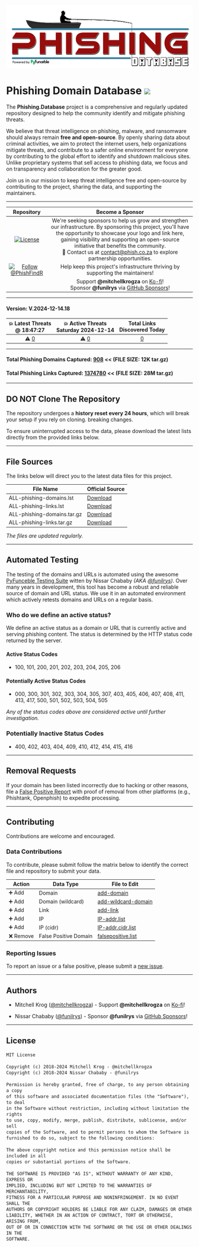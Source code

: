 <img src="https://github.com/mitchellkrogza/Phishing.Database/raw/master/assets/phishing-logo.jpg" alt="Phishing Domain Status Testing Repo"/>

# Phishing Domain Database <a href="https://twitter.com/PhishFindR" ><img src="https://img.shields.io/twitter/follow/PhishFindR.svg?style=social&label=Follow" /></a>


The **Phishing.Database** project is a comprehensive and regularly updated repository designed to help the community identify and mitigate phishing threats.

We believe that threat intelligence on phishing, malware, and ransomware should always remain **free and open-source**. By openly sharing data about criminal activities, we aim to protect the internet users, help organizations mitigate threats, and contribute to a safer online environment for everyone by contributing to the global effort to identify and shutdown malicious sites. Unlike proprietary systems that sell access to phishing data, we focus and on transparency and collaboration for the greater good.

Join us in our mission to keep threat intelligence free and open-source by contributing to the project, sharing the data, and supporting the maintainers.

---

|                                                                          **Repository**                                                                          |                                                                                                                                                              **Become a Sponsor**                                                                                                                                                              |
| :--------------------------------------------------------------------------------------------------------------------------------------------------------------: | :--------------------------------------------------------------------------------------------------------------------------------------------------------------------------------------------------------------------------------------------------------------------------------------------------------------------------------------------: |
|          [![License](https://img.shields.io/dub/l/vibe-d.svg)](https://github.com/mitchellkrogza/nginx-ultimate-bad-bot-blocker/blob/master/LICENSE.md)          | We're seeking sponsors to help us grow and strengthen our infrastructure. By sponsoring this project, you'll have the opportunity to showcase your logo and link here, gaining visibility and supporting an open-source initiative that benefits the community. <br> 📧 Contact us at contact@phish.co.za to explore partnership opportunities. |
| <a href='https://twitter.com/PhishFindR'><img src='https://img.shields.io/twitter/follow/PhishFindR.svg?style=social&label=Follow' alt='Follow @PhishFindR'></a> |                                                                                                                                Help keep this project's infrastructure thriving by supporting the maintainers!                                                                                                                                 |
|                                                                                                                                                                  |                                                                                         Support **@mitchellkrogza** on [Ko-fi](https://ko-fi.com/mitchellkrog)!<br>Sponsor **@funilrys** via [GitHub Sponsors](https://github.com/sponsors/funilrys)!                                                                                          |


---

#### Version: V.2024-12-14.18
|                                           :boom: Latest Threats<br/>@ 18:47:27                                            |                                        :boom: Active Threats<br/>Saturday 2024-12-14                                         |                                             Total Links<br/>Discovered Today                                             |
| :---------------------------------------------------------------------------------------------------------------------------: | :-------------------------------------------------------------------------------------------------------------------------------: | :----------------------------------------------------------------------------------------------------------------------: |
| :warning: [0](https://github.com/mitchellkrogza/Phishing.Database/blob/master/phishing-links-ACTIVE-NOW.txt) | :warning: [0](https://github.com/mitchellkrogza/Phishing.Database/blob/master/phishing-links-ACTIVE-today.txt) | [0](https://github.com/mitchellkrogza/Phishing.Database/blob/master/phishing-links-NEW-today.txt) |
*****************************
#### Total Phishing Domains Captured: [908](https://phish.co.za/latest/ALL-phishing-domains.tar.gz) << (FILE SIZE: 12K tar.gz)
#### Total Phishing Links Captured: [1374780](https://phish.co.za/latest/ALL-phishing-links.tar.gz) << (FILE SIZE: 28M tar.gz)

---

## DO NOT Clone The Repository

The repository undergoes a **history reset every 24 hours**, which will break your setup if you rely on cloning. breaking changes.

To ensure uninterrupted access to the data, please download the latest lists directly from the provided links below.

---

## File Sources

The links below will direct you to the latest data files for this project.

| File Name                   | Official Source                                                    |
| --------------------------- | ------------------------------------------------------------------ |
| ALL-phishing-domains.lst    | [Download](https://phish.co.za/latest/ALL-phishing-domains.lst)    |
| ALL-phishing-links.lst      | [Download](https://phish.co.za/latest/ALL-phishing-links.lst)      |
| ALL-phishing-domains.tar.gz | [Download](https://phish.co.za/latest/ALL-phishing-domains.tar.gz) |
| ALL-phishing-links.tar.gz   | [Download](https://phish.co.za/latest/ALL-phishing-links.tar.gz)   |

_The files are updated regularly._

---

## Automated Testing

The testing of the domains and URLs is automated using the awesome [PyFunceble Testing Suite](https://github.com/funilrys/PyFunceble) witten by Nissar Chababy _(AKA [@funilrys](https://github.com/funilrys))_. Over many years in development, this tool has become a robust and reliable source of domain and URL status. We use it in an automated environment which actively retests domains and URLs on a regular basis.

### Who do we define an active status?

We define an active status as a domain or URL that is currently active and serving phishing content.
The status is determined by the HTTP status code returned by the server.

#### Active Status Codes

- 100, 101, 200, 201, 202, 203, 204, 205, 206

#### Potentially Active Status Codes

- 000, 300, 301, 302, 303, 304, 305, 307, 403, 405, 406, 407, 408, 411, 413, 417, 500, 501, 502, 503, 504, 505

_Any of the status codes above are considered active until further investigation._

### Potentially Inactive Status Codes

- 400, 402, 403, 404, 409, 410, 412, 414, 415, 416

---
## Removal Requests

If your domain has been listed incorrectly due to hacking or other reasons, file a [False Positive Report](https://github.com/mitchellkrogza/Phishing.Database/issues/new/choose) with proof of removal from other platforms (e.g., Phishtank, Openphish) to expedite processing.

---

## Contributing

Contributions are welcome and encouraged.

### Data Contributions

To contribute, please submit follow the matrix below to identify the correct file and repository to submit your data.

| Action   | Data Type             | File to Edit                                                                                    |
| -------- | --------------------- | ----------------------------------------------------------------------------------------------- |
| ➕ Add    | Domain                | [add-domain](https://github.com/mitchellkrogza/phishing/blob/main/add-domain)                   |
| ➕ Add    | Domain (wildcard)     | [add-wildcard-domain](https://github.com/mitchellkrogza/phishing/blob/main/add-wildcard-domain) |
| ➕ Add    | Link                  | [add-link](https://github.com/mitchellkrogza/phishing/blob/main/add-link)                       |
| ➕ Add    | IP                    | [IP-addr.list](https://github.com/mitchellkrogza/phishing/blob/main/IP-addr.list)               |
| ➕ Add    | IP (cidr)             | [IP-addr.cidr.list](https://github.com/mitchellkrogza/phishing/blob/main/IP-addr.cidr.list)     |
| ❌ Remove | False Positive Domain | [falsepositive.list](https://github.com/mitchellkrogza/phishing/blob/main/falsepositive.list)   |

### Reporting Issues

To report an issue or a false positive, please submit a [new issue](https://github.com/mitchellkrogza/Phishing.Database/issues/new/choose).

---


## Authors

- Mitchell Krog ([@mitchellkrogza](https://github.com/mitchellkrogza)) - Support **@mitchellkrogza** on [Ko-fi](https://ko-fi.com/mitchellkrog)!

- Nissar Chababy ([@funilrys](https://github.com/funilrys)) - Sponsor **@funilrys** via [GitHub Sponsors](https://github.com/sponsors/funilrys)!

---

## License

```
MIT License

Copyright (c) 2018-2024 Mitchell Krog - @mitchellkrogza
Copyright (c) 2018-2024 Nissar Chababy - @funilrys

Permission is hereby granted, free of charge, to any person obtaining a copy
of this software and associated documentation files (the "Software"), to deal
in the Software without restriction, including without limitation the rights
to use, copy, modify, merge, publish, distribute, sublicense, and/or sell
copies of the Software, and to permit persons to whom the Software is
furnished to do so, subject to the following conditions:

The above copyright notice and this permission notice shall be included in all
copies or substantial portions of the Software.

THE SOFTWARE IS PROVIDED "AS IS", WITHOUT WARRANTY OF ANY KIND, EXPRESS OR
IMPLIED, INCLUDING BUT NOT LIMITED TO THE WARRANTIES OF MERCHANTABILITY,
FITNESS FOR A PARTICULAR PURPOSE AND NONINFRINGEMENT. IN NO EVENT SHALL THE
AUTHORS OR COPYRIGHT HOLDERS BE LIABLE FOR ANY CLAIM, DAMAGES OR OTHER
LIABILITY, WHETHER IN AN ACTION OF CONTRACT, TORT OR OTHERWISE, ARISING FROM,
OUT OF OR IN CONNECTION WITH THE SOFTWARE OR THE USE OR OTHER DEALINGS IN THE
SOFTWARE.
```
